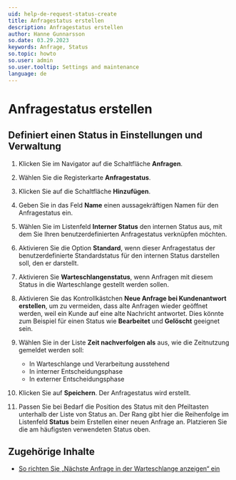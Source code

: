 ```yaml
---
uid: help-de-request-status-create
title: Anfragestatus erstellen
description: Anfragestatus erstellen
author: Hanne Gunnarsson
so.date: 03.29.2023
keywords: Anfrage, Status
so.topic: howto
so.user: admin
so.user.tooltip: Settings and maintenance
language: de
---
```


# Anfragestatus erstellen

## Definiert einen Status in Einstellungen und Verwaltung

1. Klicken Sie im Navigator auf die Schaltfläche **Anfragen**.

1. Wählen Sie die Registerkarte **Anfragestatus**.

1. Klicken Sie auf die Schaltfläche **Hinzufügen**.

1. Geben Sie in das Feld **Name** einen aussagekräftigen Namen für den Anfragestatus ein.

1. Wählen Sie im Listenfeld **Interner Status** den internen Status aus, mit dem Sie Ihren benutzerdefinierten Anfragestatus verknüpfen möchten.

1. Aktivieren Sie die Option **Standard**, wenn dieser Anfragestatus der benutzerdefinierte Standardstatus für den internen Status darstellen soll, den er darstellt.

1. Aktivieren Sie **Warteschlangenstatus**, wenn Anfragen mit diesem Status in die Warteschlange gestellt werden sollen.

1. Aktivieren Sie das Kontrollkästchen **Neue Anfrage bei Kundenantwort erstellen**, um zu vermeiden, dass alte Anfragen wieder geöffnet werden, weil ein Kunde auf eine alte Nachricht antwortet. Dies könnte zum Beispiel für einen Status wie **Bearbeitet** und **Gelöscht** geeignet sein.

1. Wählen Sie in der Liste **Zeit nachverfolgen als** aus, wie die Zeitnutzung gemeldet werden soll:

    * In Warteschlange und Verarbeitung ausstehend
    * In interner Entscheidungsphase
    * In externer Entscheidungsphase

1. Klicken Sie auf **Speichern**. Der Anfragestatus wird erstellt.

1. Passen Sie bei Bedarf die Position des Status mit den Pfeiltasten unterhalb der Liste von Status an. Der Rang gibt hier die Reihenfolge im Listenfeld **Status** beim Erstellen einer neuen Anfrage an. Platzieren Sie die am häufigsten verwendeten Status oben.

## Zugehörige Inhalte

* [So richten Sie „Nächste Anfrage in der Warteschlange anzeigen“ ein][1]

<!-- Referenced links -->
[1]: ../next-in-queue.md

<!-- Referenced images -->